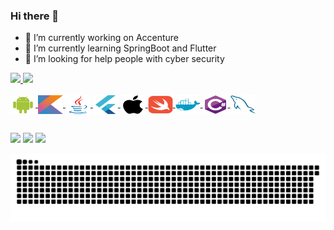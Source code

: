 ### Hi there 👋



- 🔭 I’m currently working on Accenture
- 🌱 I’m currently learning SpringBoot and Flutter
- 🤔 I’m looking for help people with cyber security



 <div>
  <a href="https://github.com/VictorsAlves">
  <img height="180em" src="https://github-readme-stats.vercel.app/api?username=VictorsAlves&show_icons=true&theme=react&include_all_commits=true&count_private=true"/>
  <img height="180em" src="https://github-readme-stats.vercel.app/api/top-langs/?username=VictorsAlves&layout=compact&langs_count=7&theme=react"/>
</div>
<div style="display: inline_block"><br>
  <img align="center" alt="android" height="30" width="40" src="https://raw.githubusercontent.com/devicons/devicon/master/icons/android/android-original.svg">
    <img align="center" alt="kotlin" height="30" width="40" src="https://raw.githubusercontent.com/devicons/devicon/master/icons/kotlin/kotlin-original.svg">
   <img align="center" alt="java" height="30" width="40" src="https://raw.githubusercontent.com/devicons/devicon/master/icons/java/java-original.svg">
  <img align="center" alt="flutter" height="30" width="40" src="https://raw.githubusercontent.com/devicons/devicon/master/icons/flutter/flutter-original.svg">
  <img align="center" alt="apple" height="30" width="40" src="https://raw.githubusercontent.com/devicons/devicon/master/icons/apple/apple-original.svg">
   <img align="center" alt="swift" height="30" width="40" src="https://raw.githubusercontent.com/devicons/devicon/master/icons/swift/swift-original.svg">
  <img align="center" alt="docker" height="30" width="40" src="https://raw.githubusercontent.com/devicons/devicon/master/icons/docker/docker-plain.svg">
  <img align="center" alt="Csharp" height="30" width="40" src="https://raw.githubusercontent.com/devicons/devicon/master/icons/csharp/csharp-original.svg">
  <img align="center" alt="my-sql" height="30" width="40" src="https://raw.githubusercontent.com/devicons/devicon/master/icons/mysql/mysql-original.svg">
</div>
  
  ##
 
<div> 
 
  <a href="https://instagram.com/victors.alves/" target="_blank"><img src="https://img.shields.io/badge/-Instagram-%23E4405F?style=for-the-badge&logo=instagram&logoColor=white" target="_blank"></a>
  <a href = "mailto:victorsouzz@gmail.com"><img src="https://img.shields.io/badge/-Gmail-%23333?style=for-the-badge&logo=gmail&logoColor=white" target="_blank"></a>
  <a href="https://www.linkedin.com/in/victor-souza-4b1114110" target="_blank"><img src="https://img.shields.io/badge/-LinkedIn-%230077B5?style=for-the-badge&logo=linkedin&logoColor=white" target="_blank"></a> 
 
  ![Snake animation](https://github.com/VictorsAlves/VictorsAlves/blob/output/github-contribution-grid-snake.svg)
 
</div>
